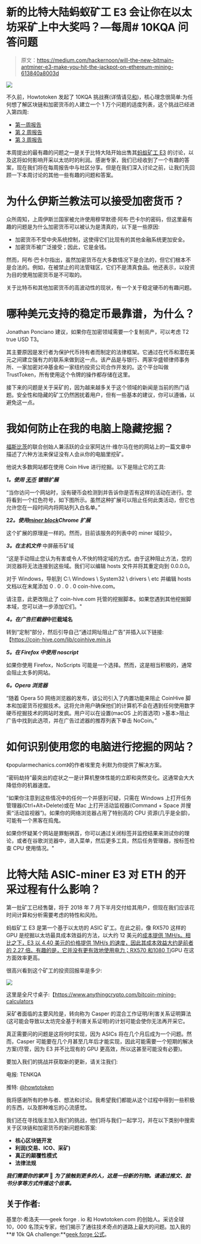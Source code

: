# 新的比特大陆蚂蚁矿工 E3 会让你在以太坊采矿上中大奖吗？—每周# 10KQA 问答问题

> 原文：<https://medium.com/hackernoon/will-the-new-bitmain-antminer-e3-make-you-hit-the-jackpot-on-ethereum-mining-613840a8003d>

![](img/cc98b3c9223857c2c2278ae98dcc9121.png)

不久前，Howtotoken 发起了 10KQA 挑战赛(详情请见[和](https://hackernoon.com/the-10-000-question-challenge-your-blockchain-journey-starts-here-98829f6b3cbc))，核心理念很简单:为任何想了解区块链和加密货币的人建立一个 1 万个问题的适度列表，这个挑战已经进入第四周:

*   [第一周报告](https://hackernoon.com/weekly-top-5-questions-about-making-a-profit-with-crypto-10kqa-challenge-602cce953a7e)
*   [第 2 周报告](https://hackernoon.com/what-are-the-main-reasons-behind-the-huge-drop-in-the-crypto-market-weekly-10kqa-questions-bc869c86c2c7)
*   [第 3 周报告](https://hackernoon.com/how-many-bitcoins-mtgox-have-already-been-sold-and-how-does-that-affect-the-price-261fe8edb060)

本周提出的最有趣的问题之一是关于比特大陆开始出售其[蚂蚁矿工 E3](https://shop.bitmain.com/product/detail?pid=00020180403174908564M8dMJKtz06B7) 的讨论，以及这将如何影响开采以太坊时的利润。感谢专家，我们已经收到了一个有趣的答案，现在我们将在每周报告中与社区分享。但是在我们深入讨论之前，让我们先回顾一下本周讨论的其他一些有趣的问题和答案。

# **为什么伊斯兰教法可以接受加密货币？**

众所周知，上周伊斯兰国家被允许使用穆罕默德·阿布·巴卡尔的密码，但这里最有趣的问题是为什么加密货币可以被认为是清真的，以下是一些原因:

*   加密货币不受中央系统控制，这使得它们比现有的其他金融系统更加安全。
*   加密货币被广泛接受；因此，它是金钱。

然而，阿布·巴卡尔指出，虽然加密货币在大多数情况下是合法的，但它们根本不是合法的。例如，在被禁止的司法管辖区，它们不是清真食品。他还表示，以投资为目的使用加密货币是不可取的。

关于比特币和其他加密货币的高波动性的现状，有一个关于稳定硬币的有趣问题。

# **哪种美元支持的稳定币最靠谱，为什么？**

Jonathan Ponciano 建议，如果你在加密领域需要一个复制资产，可以考虑 T2 true USD T3。

其主要原因是发行者为保护代币持有者而制定的法律框架。它通过在代币和潜在美元之间建立强有力的联系来做到这一点。该产品是与银行、两家华盛顿律师事务所、一家加密对冲基金和一家纽约投资公司合作开发的。这个平台叫做 TrustToken，所有使用这个令牌的操作都存储在这里。

接下来的问题是关于采矿的，因为越来越多关于这个领域的新闻是当前的热门话题。安全性和隐藏的矿工仍然困扰着用户，但有一些基本的建议，你可以遵循，以避免这一点。

# **我如何防止在我的电脑上隐藏挖掘？**

[福斯比茨](https://twitter.com/fossbytes14)的联合创始人兼活跃的企业家阿达什·维尔马在他的网站上的一篇文章中描述了六种方法来保证没有人会从你的电脑里挖矿。

他说大多数网站都在使用 Coin Hive 进行挖掘。以下是阻止它的工具:

***1。使用*** [***无币***](https://chrome.google.com/webstore/detail/no-coin-block-miners-on-t/gojamcfopckidlocpkbelmpjcgmbgjcl?hl=en) ***镀铬扩展***

“当你访问一个网站时，没有硬币会检测到并告诉你是否有这样的活动在进行。您将看到一个红色符号，如下图所示。虽然这种扩展可以阻止任何此类活动，但它也允许您在一段时间内将网站列入白名单。”

**2*2。使用***[***miner block***](https://chrome.google.com/webstore/detail/minerblock/emikbbbebcdfohonlaifafnoanocnebl?hl=en)***Chrome 扩展***

这个扩展的原理是一样的。然而，目前该服务的列表中的 miner 域较少。

***3。在主机文件*** 中屏蔽币矿域

“这是手动阻止您认为有害或令人不快的特定域的方式。由于这种阻止方法，您的浏览器将无法连接到这些域。我们可以编辑 hosts 文件并将其重定向到 0.0.0.0。

对于 Windows，导航到 C:\ Windows \ System32 \ drivers \ etc 并编辑 hosts 文档以在末尾添加 0 . 0 . 0 . 0 coin-hive.com。

请注意，此更改阻止了 coin-hive.com 托管的挖掘脚本。如果您遇到其他挖掘脚本域，您可以进一步添加它们。"

***4。在广告拦截器*中拦截域名**

转到“定制”部分，然后引导自己“通过网址阻止广告”并插入以下链接:【https://coin-hive.com/lib/coinhive.min.js

***5。在 Firefox 中使用 noscript***

如果你使用 Firefox，NoScripts 可能是一个选择。然而，这是相当积极的，通常会阻止太多的网站。

***6。Opera 浏览器***

“随着 Opera 50 网络浏览器的发布，该公司引入了内置功能来阻止 CoinHive 脚本和加密货币挖掘技术。这将允许用户确保他们的计算机不会在遇到任何使用数字硬币挖掘技术的网站时发疯。用户可以在设置(macOS 上的首选项) >基本>阻止广告中找到此选项，并在广告过滤器的推荐列表下单击 NoCoin。”

# **如何识别使用您的电脑进行挖掘的网站？**

《popularmechanics.com》的作者埃里克·利默为你提供了解决方案。

“密码劫持”最突出的症状之一是计算机整体性能的立即和突然变化。这通常会大大降低你的机器速度。

“如果你注意到这些情况中的任何一个并感到可疑，只需在 Windows 上打开任务管理器(Ctrl+Alt+Delete)或在 Mac 上打开活动监视器(Command + Space 并搜索“活动监视器”)。如果你的网络浏览器占用了特别高的 CPU 资源(几乎是全部)，可能有一个黑客在捣鬼。

如果你怀疑某个网站是罪魁祸首，你可以通过关闭标签并监控结果来测试你的理论，或者在谷歌浏览器中，进入菜单，然后更多工具，然后任务管理器，按标签检查 CPU 使用情况。"

# **比特大陆 ASIC-miner E3 对 ETH 的开采过程有什么影响？**

第一批矿工已经售罄，将于 2018 年 7 月下半月交付给其用户，但现在我们应该花时间计算和分析需要考虑的特性和风险。

蚂蚁矿工 E3 是第一个基于以太坊的 ASIC 矿工。在此之前，像 RX570 这样的 GPU 是挖掘以太坊最具成本效益的方法，以大约 12 美元的[成本提供 1MH/s。相比之下，E3 以 4.40 美元的价格提供 1MH/s 的速度，因此其成本效益大约是前者的 2.27 倍。有趣的是，它并没有更有效地使用电力；RX570 和](https://cryptoslate.com/bitmain-e3-asic-ethereum-miner/)[1080 Ti](https://www.forbes.com/sites/davealtavilla/2017/06/30/these-are-the-best-gpus-for-ethereum-crypto-mining)GPU 在这方面效率更高。

很高兴看到这个矿工的投资回报率是多少:

![](img/bcbc9a201e3f05211fad04e767bdf1ac.png)

这里是全尺寸桌子:【https://www.anythingcrypto.com/bitcoin-mining-calculators 

采矿者面临的主要风险是，转向称为 Casper 的混合工作证明/利害关系证明算法(这可能会导致以太坊完全基于利害关系证明)的计划可能会使你无法再开采它。

真正需要问的问题是这将何时实现，因为 ASICs 将在几个月后成为一个问题。然而，Casper 可能要在几个月甚至几年后才能实现，因此可能需要一个短期的解决方案(尽管，因为 E3 并不比现有的 GPU 更高效，所以这甚至可能没有必要)。

要加入我们的挑战并获取新的更新，请关注我们:

电报: TENKQA

推特: [@howtotoken](http://twitter.com/howtotoken)

我将感谢所有的参与者、想法和讨论。我希望我们都能从这个过程中得到一些积极的东西，以及那种难忘的心流感觉。

我们还在寻找版主加入我们的挑战，他们将与我们一起学习，并在以下类别中搜索关于区块链和加密货币的新问题和答案:

*   **核心区块链开发**
*   **利润(交易、ICO、采矿)**
*   **真正的颠覆性模式**
*   **法律法规**

***我们需要你的掌声*** 👏 ***为了接触到更多的人，这是一份新的刊物。请通过推文、脸书分享等方式传播这个故事。***

## 关于作者:

基里尔·希洛夫——geek forge . io 和 Howtotoken.com 的创始人。采访全球 10，000 名顶尖专家，他们揭示了通往技术奇点的道路上最大的问题。加入我的**# 10k QA challenge:**[geek forge 公式](https://formula.geekforge.io/)。